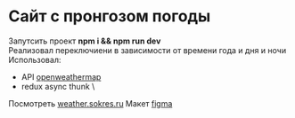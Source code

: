 # Сайт с пронгозом погоды
Запутсить проект __npm i && npm run dev__\
Реализовал переключиени в зависимости от времени года и дня и ночи  
Использовал:  
- API [openweathermap](https://openweathermap.org/api)
- redux async thunk \
  
Посмотреть [weather.sokres.ru](http://weather.sokres.ru/)
Макет  [figma](https://www.figma.com/design/W5wmUr4fkEmOhwy4zPnaDU/Weather?node-id=0-1&t=CkOJMqy9lxi0DpFD-1)
